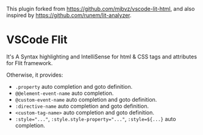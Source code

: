 This plugin forked from <https://github.com/mjbvz/vscode-lit-html>, and also inspired by <https://github.com/runem/lit-analyzer>.


# VSCode Flit

It's A Syntax highlighting and IntelliSense for html & CSS tags and attributes for Flit framework.

Otherwise, it provides:

 - `.property` auto completion and goto definition.
 - `@@element-event-name` auto completion.
 - `@custom-event-name` auto completion and goto definition.
 - `:directive-name` auto completion and goto definition.
 - `<custom-tag-name>` auto completion and goto definition.
 - `:style="..."`, `:style.style-property="..."`, `:style=${...}` auto completion.
